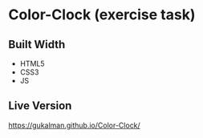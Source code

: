 # Color-Clock (exercise task)

## Built Width
- HTML5
- CSS3
- JS
## Live Version

https://gukalman.github.io/Color-Clock/
